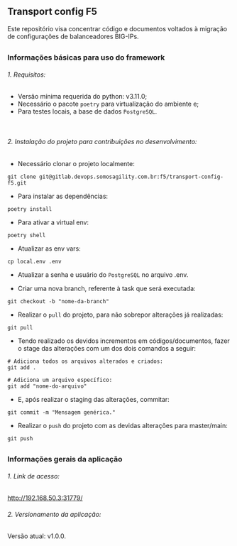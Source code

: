 ## Transport config F5

Este repositório visa concentrar código e documentos voltados à migração de configurações de balanceadores BIG-IPs.

##

### Informações básicas para uso do framework

###### 1. Requisitos:

- Versão mínima requerida do python: v3.11.0;
- Necessário o pacote `poetry` para virtualização do ambiente e;
- Para testes locais, a base de dados `PostgreSQL`.

<br>

###### 2. Instalação do projeto para contribuições no desenvolvimento:
- Necessário clonar o projeto localmente:

```shell
git clone git@gitlab.devops.somosagility.com.br:f5/transport-config-f5.git
```

- Para instalar as dependências:

```shell
poetry install
```

- Para ativar a virtual env:

```shell
poetry shell
```

- Atualizar as env vars:

```shell
cp local.env .env
```

- Atualizar a senha e usuário do `PostgreSQL` no arquivo .env.

- Criar uma nova branch, referente à task que será executada:
```shell
git checkout -b "nome-da-branch"
```

- Realizar o `pull` do projeto, para não sobrepor alterações já realizadas:
```shell
git pull
```

- Tendo realizado os devidos incrementos em códigos/documentos, fazer o stage das alterações com um dos dois comandos a seguir:
```shell
# Adiciona todos os arquivos alterados e criados:
git add .

# Adiciona um arquivo específico:
git add "nome-do-arquivo"
```

- E, após realizar o staging das alterações, commitar:
```shell
git commit -m "Mensagem genérica."
```

- Realizar o `push` do projeto com as devidas alterações para master/main:
```shell
git push
```

##

### Informações gerais da aplicação

###### 1. Link de acesso:

http://192.168.50.3:31779/

###### 2. Versionamento da aplicação:
Versão atual: v1.0.0.
